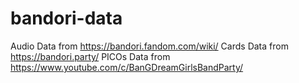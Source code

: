 # bandori-data
Audio Data from https://bandori.fandom.com/wiki/
Cards Data from https://bandori.party/
PICOs Data from https://www.youtube.com/c/BanGDreamGirlsBandParty/
